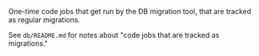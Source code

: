 One-time code jobs that get run by the DB migration tool, that are
tracked as regular migrations.

See `db/README.md` for notes about "code jobs that are tracked as migrations."